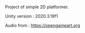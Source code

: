 Project of simple 2D platformer. 



Unity version : 2020.3.19f1

Audio from : https://opengameart.org
